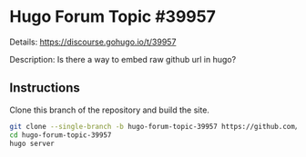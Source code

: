 # Hugo Forum Topic #39957

Details: <https://discourse.gohugo.io/t/39957>

Description: Is there a way to embed raw github url in hugo?

## Instructions

Clone this branch of the repository and build the site.

```bash
git clone --single-branch -b hugo-forum-topic-39957 https://github.com/jmooring/hugo-testing hugo-forum-topic-39957
cd hugo-forum-topic-39957
hugo server
```
